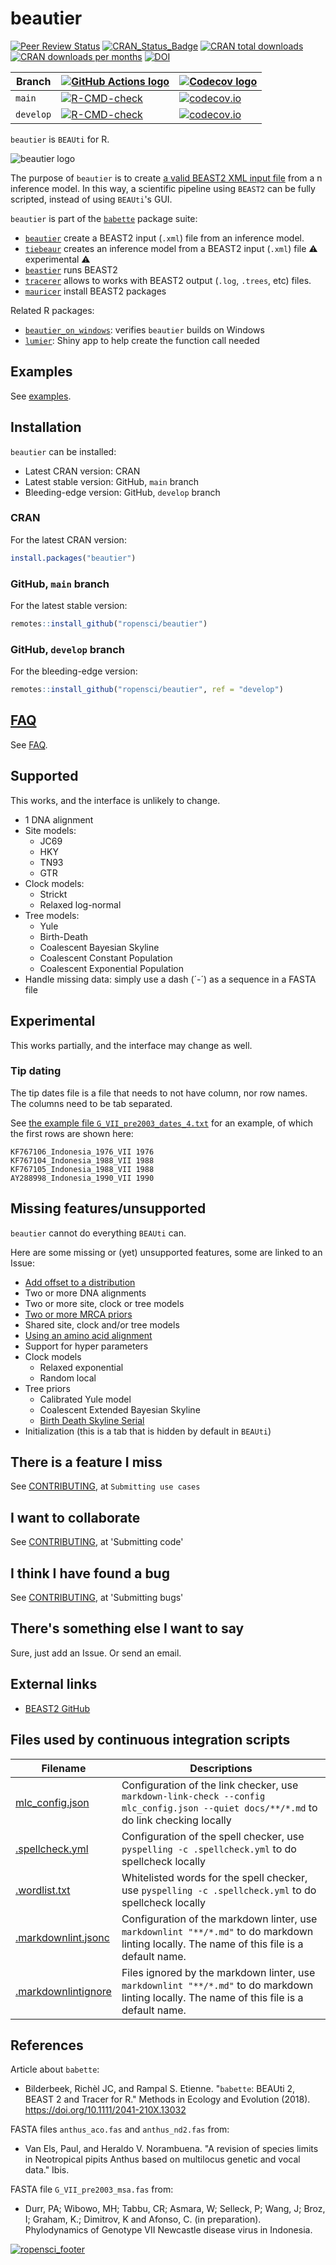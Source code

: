 # beautier

<!-- markdownlint-disable MD013 --><!-- Badges cannot be split up over lines, hence will break 80 characters per line -->

[![Peer Review Status](https://badges.ropensci.org/209_status.svg)](https://github.com/ropensci/software-review/issues/209)
[![CRAN_Status_Badge](http://www.r-pkg.org/badges/version/beautier)](https://cran.r-project.org/package=beautier)
[![CRAN total downloads](http://cranlogs.r-pkg.org/badges/grand-total/beautier)]( https://CRAN.R-project.org/package=beautier)
[![CRAN downloads per months](http://cranlogs.r-pkg.org/badges/beautier)](https://CRAN.R-project.org/package=beautier)
[![DOI](https://zenodo.org/badge/53443354.svg)](https://zenodo.org/badge/latestdoi/53443354)

Branch   |[![GitHub Actions logo](man/figures/GitHubActions.png)](https://github.com/ropensci/beautier/actions)                                                                                      |[![Codecov logo](man/figures/Codecov.png)](https://about.codecov.io/)
---------|---------|---------
`main`   |[![R-CMD-check](https://github.com/ropensci/beastier/actions/workflows/R-CMD-check.yaml/badge.svg?branch=main)](https://github.com/ropensci/beastier/actions/workflows/R-CMD-check.yaml)   |[![codecov.io](https://codecov.io/github/ropensci/beastier/coverage.svg?branch=main)](https://app.codecov.io/github/ropensci/beastier/branch/main)
`develop`|[![R-CMD-check](https://github.com/ropensci/beastier/actions/workflows/R-CMD-check.yaml/badge.svg?branch=develop)](https://github.com/ropensci/beastier/actions/workflows/R-CMD-check.yaml)|[![codecov.io](https://codecov.io/github/ropensci/beastier/coverage.svg?branch=develop)](https://app.codecov.io/github/ropensci/beastier/branch/develop)

<!-- markdownlint-enable MD013 -->

`beautier` is `BEAUti` for R.

![beautier logo](man/figures/beautier_logo.png)

The purpose of `beautier` is to create
[a valid BEAST2 XML input file](inst/extdata/2_4.xml)
from a n inference model. In this way, a scientific pipeline using
`BEAST2` can be fully scripted, instead of using `BEAUti`'s GUI.

`beautier` is part of the
[`babette`](https://github.com/ropensci/babette) package suite:

* [`beautier`](https://github.com/ropensci/beautier)
  create a BEAST2 input (`.xml`) file from an inference model.
* [`tiebeaur`](https://github.com/richelbilderbeek/tiebeaur)
  creates an inference model from a BEAST2 input (`.xml`) file
  :warning: experimental :warning:
* [`beastier`](https://github.com/ropensci/beastier) runs BEAST2
* [`tracerer`](https://github.com/ropensci/tracerer) allows to
  works with BEAST2 output (`.log`, `.trees`, etc) files.
* [`mauricer`](https://github.com/ropensci/mauricer) install BEAST2 packages

Related R packages:

* [`beautier_on_windows`](https://github.com/richelbilderbeek/beautier_on_windows):
  verifies `beautier` builds on Windows
* [`lumier`](https://github.com/ropensci/lumier):
  Shiny app to help create the function call needed

## Examples

See [examples](doc/examples.md).

## Installation

`beautier` can be installed:

* Latest CRAN version: CRAN
* Latest stable version: GitHub, `main` branch
* Bleeding-edge version: GitHub, `develop` branch

### CRAN

For the latest CRAN version:

```r
install.packages("beautier")
```

### GitHub, `main` branch

For the latest stable version:

```r
remotes::install_github("ropensci/beautier")
```

### GitHub, `develop` branch

For the bleeding-edge version:

```r
remotes::install_github("ropensci/beautier", ref = "develop")
```

## [FAQ](doc/faq.md)

See [FAQ](doc/faq.md).

## Supported

This works, and the interface is unlikely to change.

* 1 DNA alignment
* Site models:
    * JC69
    * HKY
    * TN93
    * GTR
* Clock models:
    * Strickt
    * Relaxed log-normal
* Tree models:
    * Yule
    * Birth-Death
    * Coalescent Bayesian Skyline
    * Coalescent Constant Population
    * Coalescent Exponential Population
* Handle missing data: simply use a dash (´-´) as a sequence
   in a FASTA file

## Experimental

This works partially, and the interface may change as well.

### Tip dating

The tip dates file is a file
that needs to not have column, nor row names.
The columns need to be tab separated.

See
[the example file `G_VII_pre2003_dates_4.txt`](https://github.com/ropensci/beautier/blob/main/inst/extdata/G_VII_pre2003_dates_4.txt)
for an example, of which the first rows are shown here:

```text
KF767106_Indonesia_1976_VII 1976
KF767104_Indonesia_1988_VII 1988
KF767105_Indonesia_1988_VII 1988
AY288998_Indonesia_1990_VII 1990
```

## Missing features/unsupported

`beautier` cannot do everything `BEAUti` can.

Here are some missing or (yet) unsupported features,
some are linked to an Issue:

* [Add offset to a distribution](https://github.com/ropensci/beautier/issues/130)
* Two or more DNA alignments
* Two or more site, clock or tree models
* [Two or more MRCA priors](https://github.com/ropensci/beautier/issues/131)
* Shared site, clock and/or tree models
* [Using an amino acid alignment](https://github.com/ropensci/beautier/issues/114)
* Support for hyper parameters
* Clock models
    * Relaxed exponential
    * Random local
* Tree priors
    * Calibrated Yule model
    * Coalescent Extended Bayesian Skyline
    * [Birth Death Skyline Serial](https://github.com/ropensci/beautier/issues/133)
* Initialization (this is a tab that is hidden by default in `BEAUti`)

## There is a feature I miss

See [CONTRIBUTING](CONTRIBUTING.md), at `Submitting use cases`

## I want to collaborate

See [CONTRIBUTING](CONTRIBUTING.md), at 'Submitting code'

## I think I have found a bug

See [CONTRIBUTING](CONTRIBUTING.md), at 'Submitting bugs'

## There's something else I want to say

Sure, just add an Issue. Or send an email.

## External links

* [BEAST2 GitHub](https://github.com/CompEvol/beast2)

## Files used by continuous integration scripts

<!-- markdownlint-disable MD013 --><!-- Tables cannot be split up over lines, hence will break 80 characters per line -->

Filename                              |Descriptions
--------------------------------------|--------------------------------------------------------------------------------------------------------------------------------------
[mlc_config.json](mlc_config.json)    |Configuration of the link checker, use `markdown-link-check --config mlc_config.json --quiet docs/**/*.md` to do link checking locally
[.spellcheck.yml](.spellcheck.yml)    |Configuration of the spell checker, use `pyspelling -c .spellcheck.yml` to do spellcheck locally
[.wordlist.txt](.wordlist.txt)        |Whitelisted words for the spell checker, use `pyspelling -c .spellcheck.yml` to do spellcheck locally
[.markdownlint.jsonc](.markdownlint.jsonc)|Configuration of the markdown linter, use `markdownlint "**/*.md"` to do markdown linting locally. The name of this file is a default name.
[.markdownlintignore](.markdownlintignore)|Files ignored by the markdown linter, use `markdownlint "**/*.md"` to do markdown linting locally. The name of this file is a default name.

<!-- markdownlint-enable MD013 -->

## References

<!-- markdownlint-disable MD013 --><!-- References are not split up over lines, to keep them copy-pastable, hence will break 80 characters per line -->

Article about `babette`:

* Bilderbeek, Richèl JC, and Rampal S. Etienne. "`babette`: BEAUti 2, BEAST 2 and Tracer for R." Methods in Ecology and Evolution (2018). <https://doi.org/10.1111/2041-210X.13032>

FASTA files `anthus_aco.fas` and `anthus_nd2.fas` from:

* Van Els, Paul, and Heraldo V. Norambuena. "A revision of species limits in Neotropical pipits Anthus based on multilocus genetic and vocal data." Ibis.

FASTA file `G_VII_pre2003_msa.fas` from:

* Durr, PA; Wibowo, MH; Tabbu, CR; Asmara, W; Selleck, P; Wang, J; Broz, I; Graham, K.; Dimitrov, K and Afonso, C. (in preparation). Phylodynamics of Genotype VII Newcastle disease virus in Indonesia.

[![ropensci_footer](https://ropensci.org/public_images/ropensci_footer.png)](https://ropensci.org)

<!-- markdownlint-enable MD013 -->
